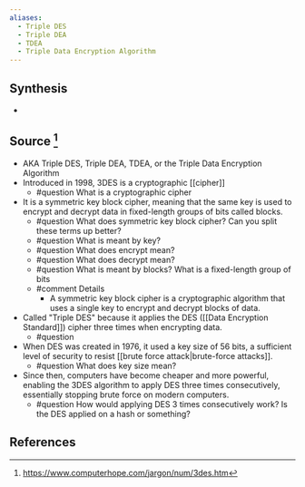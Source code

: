 ```yaml
---
aliases:
  - Triple DES
  - Triple DEA
  - TDEA
  - Triple Data Encryption Algorithm
---
```

## Synthesis
- 
## Source [^1]
- AKA Triple DES, Triple DEA, TDEA, or the Triple Data Encryption Algorithm
- Introduced in 1998, 3DES is a cryptographic [[cipher]]
	- #question What is a cryptographic cipher
- It is a symmetric key block cipher, meaning that the same key is used to encrypt and decrypt data in fixed-length groups of bits called blocks.
	- #question What does symmetric key block cipher? Can you split these terms up better?
	- #question What is meant by key?
	- #question What does encrypt mean?
	- #question What does decrypt mean?
	- #question What is meant by blocks? What is a fixed-length group of bits
	- #comment Details
		- A symmetric key block cipher is a cryptographic algorithm that uses a single key to encrypt and decrypt blocks of data.
- Called "Triple DES" because it applies the DES ([[Data Encryption Standard]]) cipher three times when encrypting data. 
	- #question 
- When DES was created in 1976, it used a key size of 56 bits, a sufficient level of security to resist [[brute force attack|brute-force attacks]]. 
	- #question What does key size mean?
- Since then, computers have become cheaper and more powerful, enabling the 3DES algorithm to apply DES three times consecutively, essentially stopping brute force on modern computers.
	- #question How would applying DES 3 times consecutively work? Is the DES applied on a hash or something?
## References

[^1]: https://www.computerhope.com/jargon/num/3des.htm